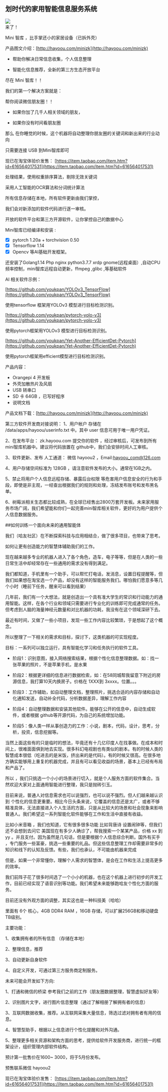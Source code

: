 ## 划时代的家用智能信息服务系统
![](http://box.hayoou.com/1587545534464/640.webp)  
来了！

Mini 智库 ，比手掌还小的家居设备（已拆外壳）

产品图文介绍：[http://hayoou.com/minizk](http://hayoou.com/minizk)

* 帮助你解决日常信息收集，个人信息整理

* 智能化信息推荐，全新的第三方生态开放平台

尽在 Mini 智库！！

我们的第一个解决方案就是：

帮你阅读微信朋友圈！！

* 如果你加了几千人相关领域的朋友，

* 如果你没有时间看朋友圈

那么 在你睡觉的时候，这个机器将自动整理你朋友圈的关键词和新出来的行业动向

只需要连接 USB 到Mini智库即可

现已在淘宝体验价发售：
[https://item.taobao.com/item.htm?id=616564017531](https://item.taobao.com/item.htm?id=616564017531)

处理结果，使用权重排序算法，剔除无效关键词

采用人工智能的OCR算法和分词统计算法

所有信息存储在本地，所有软件更新由我们掌控，

我们会对新添加的软件代码进行逐一审核。

开放的软件平台和第三方开源软件，让你掌控自己的数据中心

Mini智库已经编译和安装 :

- [x]  pytorch 1.20a + torchvision 0.50
- [x]  Tensorflow 1.14
- [x]  Opencv
等AI基础开发框架。

还安装了Golang1.14 Php nginx python3.7.7 xrdp gnome(远程桌面）,自动CPU频率控制，mini智库远程自动更新，ffmpeg ,glibc ,等基础软件

AI 相关软件示例：

[https://github.com/youkpan/YOLOv3_TensorFlow](https://github.com/youkpan/YOLOv3_TensorFlow)

使用tensorflow 框架用YOLOv3 模型进行目标检测识别。

[https://github.com/youkpan/pytorch-yolo-v3](https://github.com/youkpan/pytorch-yolo-v3)

使用pytorch框架用YOLOv3 模型进行目标检测识别。

[https://github.com/youkpan/Yet-Another-EfficientDet-Pytorch](https://github.com/youkpan/Yet-Another-EfficientDet-Pytorch)

使用pytorch框架用efficient模型进行目标检测识别。
 

产品内容：

* Orangepi 4 开发板
* 外壳加散热片及风扇
* USB 转串口
* SD 卡 64GB ，已写好程序
* 说明文档

产品文档下载：[http://hayoou.com/minizk](http://hayoou.com/minizk)

第三方软件开发商对接说明：
1、用户帐户 存储在 /data/apps/hayoou/userinfo.txt 中。其中 user 信息可用于唯一用户凭证。

2、在发布平台： zk.hayoou.com 提交你的软件 ，经过审核后，可发布到所有mini智库机器中。建议将代码放置在 github中，我们会安排时间人工审核。

3、软件更新、发布 人工通道： 微信 hayoou2 ，Email:hayoou_com@126.com

4、用户存储空间标准为 128GB ，请注意软件发布的大小。通常在1GB之内。

5、禁止将用户个人信息远程存储、暴露后台权限 等危害用户信息安全的行为和手段，即使是非主观，一经查出根据我们的规则和处理，冻结发布账号和发布黑名单。

6、树莓派相关生态都比较成熟，在全球已经售出2800万套开发板。未来家用服务市场广阔，我们希望能和你们一起完善mini智库相关软件，更好的为用户提供个人信息数据服务。

##如何训练一个面向未来的通用智能体

我们（哈友社区）在不断探索科技与应用相结合，做了很多项目，也带来了思考。

如何让更有创造能力的智慧体辅助我们的工作。

现在越来越多专业的机器人进入了各个角色，造车，电子等等，但是在人类的一些日常生活中却经常存在一些通用的需求没有得到满足。

我们都知道，手机里有一个助手，可以帮忙打电话，发消息，设置日程提醒等，但我们如果想在淘宝选一个产品，却没有这样的智能服务我们。哪怕我们愿意多等几个小时（睡前下任务，醒来可以看到结果）

几年前，我们有一个大想法，就是创造出一个具有准大学生的常识和行动能力的通用智能。这样，在各个行业和领域只需要进行专业化的训练即可完成通常的任务。但考虑到人脑的海量神经元数量和对比机器的功耗，我没有在这个领域深研下去。

最近有时间，又做了一些小项目，发现一些工作内容比较繁琐，于是想起了这个概念。

所以整理了一下相关的需求和目标，探讨下，这类机器的可实现程度。

目标：一系列可以独立运行，具有智能化学习和任务执行的软件工具。

* 阶段1：识别意图，接入网络搜索结果，根据个性化信息整理数据。如：找一张苹果的照片，不是苹果手机，是水果

* 阶段2：根据更详细的信息进行数据检索，如：在58同城帮我留意下附近的房源信息，我打算10天内换房子。价格在 1XXX到 3xxxx。位置。。。

* 阶段3：工作辅助，如自动整理文档，整理照片，挑选合适的内容存储和自动化通知发送，自动补全代码，分析数据差异，理解工作内容

* 阶段4：自动整理数据和安装其他软件。能够在公开的信息中，自动生成软件，或者根据 github等开源代码，为自己的系统增加功能。

* 阶段5：像人类一样从事创造力的工作：小说，剧本，代码，设计，思考，分析，投资，信息挖掘等。

当然上面这些有的只是临时的想法，毕竟还有十几亿印度人在找事做。在成本和时间上，很难面面俱到地去实现。很多科幻电视剧也有类似的剧本。有的时候人类的智慧成本很低（吃进去的是米饭，挤出来的是代码）。有的时候又很高。在很多地方确实能够用上重复的机器完成，并且有可以看见收益的场景，基本上已经有布局和产品了。

所以 ，我们只挑选一个小小的场景进行切入，就是个人服务方面的软件集合。当然欢迎大家对上面通用智能进行整理，我只是抛砖引玉。

目前来说，普通人对信息需求也可以说强烈，也可以说不强烈。但人们越来越认识到 个性化的信息更重要。相比今日头条来说，它覆盖的信息还是太广，或者不够精准具体，无法直接进入个人生活的方面，只是从比较大的场景和社会现象来影响普通人。我们希望这一系列智能化软件能够在工作和生活中直接有收益。

比如小米音箱 ，我们也知道，它有很多很多功能 比如背唐诗 设置闹钟等，但我们还不会想到去问它 美国现在有多少人确诊了，帮我搜索一个某某产品，价格 xx 到 yy 。并且支付。因为虽然是几句话，但是要根据个人信息综合判断。国外有买手 ，专门服务一些富豪，挑选一些重要的礼品。但这些信息整理工作却需要非常多的知识和线下的认知及反馈。有些，我们也承认，不可能由机器来完成

但是，如果一个非常懂你，理解个人需求的智慧体，是会在工作和生活上提高更多的效率。

我们前阵子花了很多时间选了一个小小的机器，也在这个机器上进行初步的开发工作，目前已经实现了语音识别等功能。我们希望未来能够跑哈友个性化方面的服务。

目前还没有外观方面的调整，其实这也是一种科技美（哈哈）

里面有 6个 核心，4GB DDR4 RAM ，16GB 存储，可以扩展256GB和移动硬盘 TB级别。

主要功能：

1、收集拥有者的所有信息 （存储在本地）

2、整理信息，推荐

3、自动更新自身软件

4、自定义开发，可通过第三方服务商定制服务。

未来可能会开发如下方向:

1、打通和微信的桥梁 参考我们之前的工作（朋友圈数据整理，智慧虚拟好友等）

2、识别图片文字，进行图片信息整理（通过了解相册了解拥有者的信息）

3、互联网数据收集，推荐。从互联网采集大量信息，筛选过滤对拥有者有用的信息。

4、智慧型助手，根据以上信息进行个性化提醒和对外沟通。

5、整理更多相关资源和架构方面的思考，提供给软件开发服务商，进行统一的框架设计，组织管理内部软件结构。

预计第一批售价在1600~ 3000，将于5月份发布。

预售联系微信 hayoou2

现已在淘宝体验价发售：
[https://item.taobao.com/item.htm?id=616564017531](https://item.taobao.com/item.htm?id=616564017531)

 
